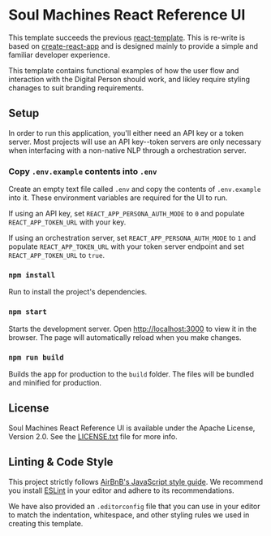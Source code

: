 # Soul Machines React Reference UI

This template succeeds the previous [react-template](https://github.com/soulmachines/react-template). This is re-write is based on [create-react-app](https://github.com/facebook/create-react-app) and is designed mainly to provide a simple and familiar developer experience.

This template contains functional examples of how the user flow and interaction with the Digital Person should work, and likley require styling chanages to suit branding requirements.

## Setup

In order to run this application, you'll either need an API key or a token server. Most projects will use an API key--token servers are only necessary when interfacing with a non-native NLP through a orchestration server.

### Copy `.env.example` contents into `.env`
Create an empty text file called `.env` and copy the contents of `.env.example` into it. These environment variables are required for the UI to run.

If using an API key, set `REACT_APP_PERSONA_AUTH_MODE` to `0` and populate `REACT_APP_TOKEN_URL` with your key.

If using an orchestration server, set `REACT_APP_PERSONA_AUTH_MODE` to `1` and populate `REACT_APP_TOKEN_URL` with your token server endpoint and set `REACT_APP_TOKEN_URL` to `true`.

### `npm install`
Run to install the project's dependencies.

### `npm start`
Starts the development server. Open [http://localhost:3000](http://localhost:3000) to view it in the browser. The page will automatically reload when you make changes.

### `npm run build`
Builds the app for production to the `build` folder. The files will be bundled and minified for production.

## License

Soul Machines React Reference UI is available under the Apache License, Version 2.0. See the [LICENSE.txt](./LICENSE.txt) file for more info.

## Linting & Code Style

This project strictly follows [AirBnB's JavaScript style guide](https://github.com/airbnb/javascript). We recommend you install [ESLint](https://eslint.org/) in your editor and adhere to its recommendations.

We have also provided an `.editorconfig` file that you can use in your editor to match the indentation, whitespace, and other styling rules we used in creating this template.
